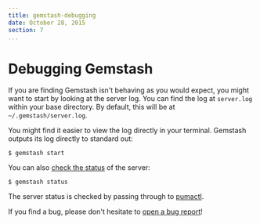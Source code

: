 ```yaml
---
title: gemstash-debugging
date: October 28, 2015
section: 7
...
```


# Debugging Gemstash

If you are finding Gemstash isn't behaving as you would expect, you might want
to start by looking at the server log. You can find the log at `server.log`
within your base directory. By default, this will be at
`~/.gemstash/server.log`.

You might find it easier to view the log directly in your terminal. Gemstash
outputs its log directly to standard out:

```
$ gemstash start
```

You can also [check the status][STATUS] of the server:
```
$ gemstash status
```

The server status is checked by passing through to [pumactl][PUMACTL].

If you find a bug, please don't hesitate to [open a bug report][CONTRIBUTING]!

[START_OPTIONS]: ./gemstash-start.1.md#options
[STATUS]: ./gemstash-status.1.md
[PUMACTL]: https://github.com/puma/puma#controlstatus-server
[CONTRIBUTING]: https://github.com/rubygems/gemstash#contributing
